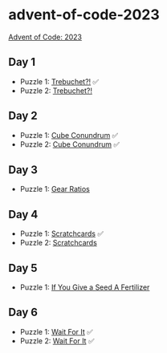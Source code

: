 # advent-of-code-2023
[Advent of Code: 2023](https://adventofcode.com/2023)


## Day 1

* Puzzle 1: [Trebuchet?!](day_1/puzzle_1/trebuchet1.md) ✅
* Puzzle 2: [Trebuchet?!](day_1/puzzle_2/trebuchet2.md)

## Day 2

* Puzzle 1: [Cube Conundrum](day_2/puzzle_1/cubeconundrum1.md) ✅
* Puzzle 2: [Cube Conundrum](day_2/puzzle_2/cubeconundrum2.md) ✅

## Day 3

* Puzzle 1: [Gear Ratios](day_3/puzzle_1/gearratios1.md)

## Day 4

* Puzzle 1: [Scratchcards](day_4/puzzle_1/scratchcards_1.md) ✅
* Puzzle 2: [Scratchcards](day_4/puzzle_2/scratchcards_2.md)

## Day 5

* Puzzle 1: [If You Give a Seed A Fertilizer](day_5/puzzle_1/fertilizer1.md)

## Day 6

* Puzzle 1: [Wait For It](day_6/puzzle_1/waitforit1.md) ✅
* Puzzle 2: [Wait For It](day_6/puzzle_2/waitforit2.md) ✅